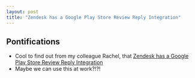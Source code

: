 ```yaml
---
layout: post
title: "Zendesk has a Google Play Store Review Reply Integration"
---
```


## Pontifications

* Cool to find out from my colleague Rachel, that [Zendesk has a Google Play Store Review Reply Integration](https://www.zendesk.com/apps/support/google-play-reviews/) 
* Maybe we can use this at work?!?!
